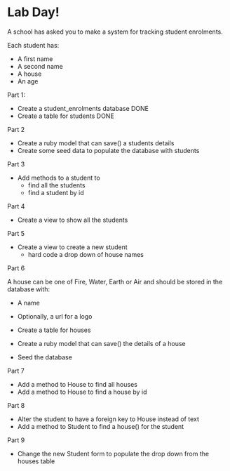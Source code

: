 # Lab Day!

A school has asked you to make a system for tracking student enrolments.

Each student has:
- A first name
- A second name
- A house
- An age

Part 1:
 - Create a student_enrolments database DONE
 - Create a table for students DONE

Part 2
 - Create a ruby model that can save() a students details
 - Create some seed data to populate the database with students

Part 3
- Add methods to a student to
  - find all the students
  - find a student by id

Part 4
- Create a view to show all the students

Part 5
- Create a view to create a new student
  - hard code a drop down of house names

Part 6

A house can be one of Fire, Water, Earth or Air and should be stored in the database with:
  - A name
  - Optionally, a url for a logo

  - Create a table for houses
  - Create a ruby model that can save() the details of a house
  - Seed the database

Part 7
  - Add a method to House to find all houses
  - Add a method to House to find a house by id

Part 8
  - Alter the student to have a foreign key to House instead of text
  - Add a method to Student to find a house() for the student

Part 9
  - Change the new Student form to populate the drop down from the houses table


